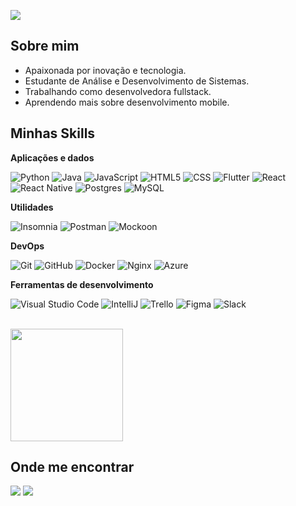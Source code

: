 ![](https://komarev.com/ghpvc/?username=BiaTrixie&color=FF0000)

## Sobre mim

- Apaixonada por inovação e tecnologia.
- Estudante de Análise e Desenvolvimento de Sistemas.
- Trabalhando como desenvolvedora fullstack.
- Aprendendo mais sobre desenvolvimento mobile.

## Minhas Skills

**Aplicações e dados**

![Python](https://img.shields.io/badge/-Python-fff?style=flat&logo=python&logoColor=FF0000)
![Java](https://img.shields.io/badge/-Java-fff?style=flat&logo=Java)
![JavaScript](https://img.shields.io/badge/-JavaScript-fff?style=flat&logo=javascript&logoColor=FF0000)
![HTML5](https://img.shields.io/badge/-HTML5-fff?style=flat&logo=HTML5&logoColor=FF0000)
![CSS](https://img.shields.io/badge/-CSS-fff?style=flat&logo=CSS3&logoColor=FF0000)
![Flutter](https://img.shields.io/badge/-Flutter-fff?style=flat&logo=Flutter&logoColor=FF0000)
![React](https://img.shields.io/badge/-React-fff?style=flat&logo=react&logoColor=FF0000)
![React Native](https://img.shields.io/badge/-React%20Native-fff?style=flat&logo=react&logoColor=FF0000)
![Postgres](https://img.shields.io/badge/-Postgres-fff?style=flat&logo=postgresql&logoColor=FF0000)
![MySQL](https://img.shields.io/badge/-MySQL-fff?style=flat&logo=mysql&logoColor=FF0000)

**Utilidades**

![Insomnia](https://img.shields.io/badge/-Insomnia-fff?style=flat&logo=insomnia&logoColor=FF0000)
![Postman](https://img.shields.io/badge/-Postman-fff?style=flat&logo=postman&logoColor=FF0000)
![Mockoon](https://img.shields.io/badge/-Mockoon-fff?style=flat&logo=mockoon&logoColor=FF0000)

**DevOps**

![Git](https://img.shields.io/badge/-Git-fff?style=flat&logo=git&logoColor=FF0000)
![GitHub](https://img.shields.io/badge/-GitHub-fff?style=flat&logo=github&logoColor=FF0000)
![Docker](https://img.shields.io/badge/-Docker-fff?style=flat&logo=docker&logoColor=FF0000)
![Nginx](https://img.shields.io/badge/-Nginx-fff?style=flat&logo=Nginx&logoColor=FF0000)
![Azure](https://img.shields.io/badge/-AzureDevOps-fff?style=flat&logo=azuredevops&logoColor=FF0000)


**Ferramentas de desenvolvimento**

![Visual Studio Code](https://img.shields.io/badge/-Visual%20Studio%20Code-fff?style=flat&logo=visual-studio-code&logoColor=007ACC)
![IntelliJ](https://img.shields.io/badge/-Intellij-fff?style=flat&logo=intellij-idea-ide&logoColor=FF0000)
![Trello](https://img.shields.io/badge/-Trello-fff?style=flat&logo=trello&logoColor=FF0000)
![Figma](https://img.shields.io/badge/-Figma-fff?style=flat&logo=figma&logoColor=FF0000)
![Slack](https://img.shields.io/badge/-Slack-fff?style=flat&logo=slack&logoColor=FF0000)

<br/>

<a href="https://github.com/BiaTrixie" title="Perfil da Beatriz" align="left">
  <img height="180em"src="https://github-readme-stats.vercel.app/api?username=BiaTrixie&show_icons=true&title_color=ff0000&icon_color=ff0000&text_color=e4605e&bg_color=fff" />
</a>

## Onde me encontrar

<div align="left"> 
<a href = "mailto:codebiadeveloper@gmail.com"> <img src="https://img.shields.io/badge/-Gmail-red?style=for-the-badge&logo=gmail&logoColor=white" target="_blank"></a>
<a href="www.linkedin.com/in/beatriz-mouradev" target="_blank">  <img src="https://img.shields.io/badge/-LinkedIn-red?style=for-the-badge&logo=linkedin&logoColor=white" target="_blank"></a> 
 </div>

